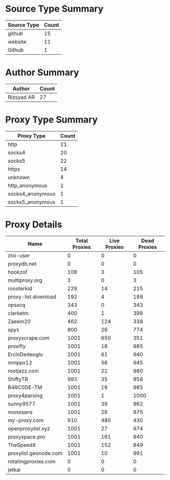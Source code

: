 # Source Type Summary

| Source Type | Count |
|-------------|-------|
| github | 15 |
| website | 11 |
| Github | 1 |


# Author Summary

| Author | Count |
|--------|-------|
| Rizsyad AR | 27 |


# Proxy Type Summary

| Proxy Type | Count |
|------------|-------|
| http | 21 |
| socks4 | 20 |
| socks5 | 22 |
| https | 14 |
| unknown | 4 |
| http_anonymous | 1 |
| socks4_anonymous | 1 |
| socks5_anonymous | 1 |


# Proxy Details

| Name | Total Proxies | Live Proxies | Dead Proxies |
|------|---------------|--------------|---------------|
| zloi-user | 0 | 0 | 0 |
| proxydb.net | 0 | 0 | 0 |
| hookzof | 108 | 3 | 105 |
| multiproxy.org | 3 | 0 | 3 |
| roosterkid | 229 | 14 | 215 |
| proxy-list.download | 192 | 4 | 188 |
| opsxcq | 343 | 0 | 343 |
| clarketm | 400 | 1 | 399 |
| Zaeem20 | 462 | 124 | 338 |
| spys | 800 | 26 | 774 |
| proxyscrape.com | 1001 | 650 | 351 |
| proxifly | 1001 | 16 | 985 |
| ErcinDedeoglu | 1001 | 61 | 940 |
| mmppx12 | 1001 | 56 | 945 |
| rootjazz.com | 1001 | 21 | 980 |
| ShiftyTR | 993 | 35 | 958 |
| B4RC0DE-TM | 1001 | 16 | 985 |
| proxy4parsing | 1001 | 1 | 1000 |
| sunny9577 | 1001 | 39 | 962 |
| monosans | 1001 | 26 | 975 |
| my-proxy.com | 910 | 480 | 430 |
| openproxylist.xyz | 1001 | 27 | 974 |
| proxyspace.pro | 1001 | 161 | 840 |
| TheSpeedX | 1001 | 152 | 849 |
| proxylist.geonode.com | 1001 | 10 | 991 |
| rotatingproxies.com | 0 | 0 | 0 |
| jetkai | 0 | 0 | 0 |
